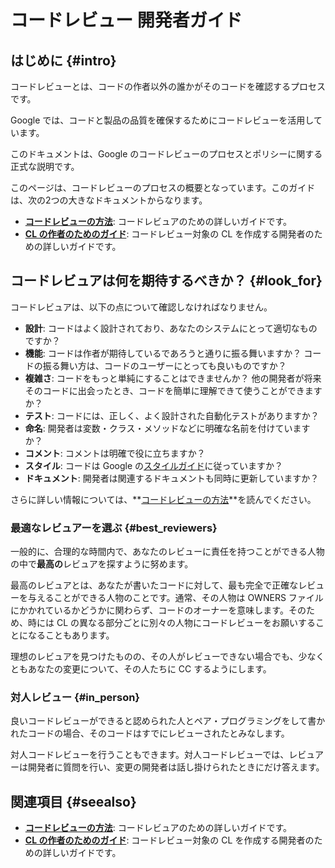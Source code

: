 # コードレビュー 開発者ガイド

## はじめに {#intro}

コードレビューとは、コードの作者以外の誰かがそのコードを確認するプロセスです。

Google では、コードと製品の品質を確保するためにコードレビューを活用しています。

このドキュメントは、Google のコードレビューのプロセスとポリシーに関する正式な説明です。

このページは、コードレビューのプロセスの概要となっています。このガイドは、次の2つの大きなドキュメントからなります。

-  **[コードレビューの方法](reviewer/)**: コードレビュアのための詳しいガイドです。
-  **[CL の作者のためのガイド](developer/)**: コードレビュー対象の CL を作成する開発者のための詳しいガイドです。

## コードレビュアは何を期待するべきか？ {#look_for}

コードレビュアは、以下の点について確認しなければなりません。

-   **設計**: コードはよく設計されており、あなたのシステムにとって適切なものですか？
-   **機能**: コードは作者が期待しているであろうと通りに振る舞いますか？ コードの振る舞い方は、コードのユーザーにとっても良いものですか？
-   **複雑さ**: コードをもっと単純にすることはできませんか？ 他の開発者が将来そのコードに出会ったとき、コードを簡単に理解できて使うことができますか？
-   **テスト**: コードには、正しく、よく設計された自動化テストがありますか？
-   **命名**: 開発者は変数・クラス・メソッドなどに明確な名前を付けていますか？
-   **コメント**: コメントは明確で役に立ちますか？
-   **スタイル**: コードは Google の[スタイルガイド](http://google.github.io/styleguide/)に従っていますか？
-   **ドキュメント**: 開発者は関連するドキュメントも同時に更新していますか？

さらに詳しい情報については、**[コードレビューの方法](reviewer/)**を読んでください。

### 最適なレビュアーを選ぶ {#best_reviewers}

一般的に、合理的な時間内で、あなたのレビューに責任を持つことができる人物の中で**最高の**レビュアを探すように努めます。

最高のレビュアとは、あなたが書いたコードに対して、最も完全で正確なレビューを与えることができる人物のことです。通常、その人物は OWNERS ファイルにかかれているかどうかに関わらず、コードのオーナーを意味します。そのため、時には CL の異なる部分ごとに別々の人物にコードレビューをお願いすることになることもあります。

理想のレビュアを見つけたものの、その人がレビューできない場合でも、少なくともあなたの変更について、その人たちに CC するようにします。

### 対人レビュー {#in_person}

良いコードレビューができると認められた人とペア・プログラミングをして書かれたコードの場合、そのコードはすでにレビューされたとみなします。

対人コードレビューを行うこともできます。対人コードレビューでは、レビュアーは開発者に質問を行い、変更の開発者は話し掛けられたときにだけ答えます。

## 関連項目 {#seealso}

-  **[コードレビューの方法](reviewer/)**: コードレビュアのための詳しいガイドです。
-  **[CL の作者のためのガイド](developer/)**: コードレビュー対象の CL を作成する開発者のための詳しいガイドです。

